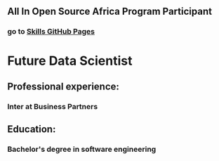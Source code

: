 ## All In Open Source Africa Program Participant
### go to [Skills GitHub Pages](https://abdessamadtzn.github.io/skills-github-pages/)
# Future Data Scientist
## Professional experience:
### Inter at Business Partners
## Education:
### Bachelor's degree in software engineering
